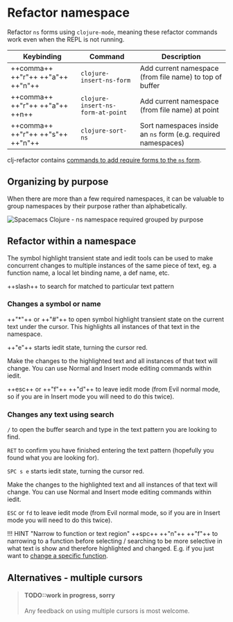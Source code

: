 # Refactor namespace

Refactor `ns` forms using `clojure-mode`, meaning these refactor commands work even when the REPL is not running.

| Keybinding                        | Command                           | Description                                                    |
|-----------------------------------|-----------------------------------|----------------------------------------------------------------|
| ++comma++ ++"r"++ ++"a"++ ++"n"++ | `clojure-insert-ns-form`          | Add current namespace (from file name) to top of buffer        |
| ++comma++ ++"r"++ ++"a"++ ++n++   | `clojure-insert-ns-form-at-point` | Add current namespace (from file name) at point                |
| ++comma++ ++"r"++ ++"s"++ ++"n"++ | `clojure-sort-ns`                 | Sort namespaces inside an `ns` form (e.g. required namespaces) |

clj-refactor contains [commands to add require forms to the `ns` form](clj-refactor/managing-namespaces.md).


## Organizing by purpose

When there are more than a few required namespaces, it can be valuable to group namespaces by their purpose rather than alphabetically.

![Spacemacs Clojure - ns namespace required grouped by purpose](/images/spacemacs-clojure-ns-form-requires-grouped-by-purpose.png)


## Refactor within a namespace

The symbol highlight transient state and iedit tools can be used to make concurrent changes to multiple instances of the same piece of text, eg. a function name, a local let binding name, a def name, etc.

++slash++ to search for matched to particular text pattern


### Changes a symbol or name

++"*"++ or ++"#"++ to open symbol highlight transient state on the current text under the cursor.  This highlights all instances of that text in the namespace.

++"e"++ starts iedit state, turning the cursor red.

Make the changes to the highlighted text and all instances of that text will change.  You can use Normal and Insert mode editing commands within iedit.

++esc++ or ++"f"++ ++"d"++ to leave iedit mode (from Evil normal mode, so if you are in Insert mode you will need to do this twice).


### Changes any text using search

 `/` to open the buffer search and type in the text pattern you are looking to find.

 `RET` to confirm you have finished entering the text pattern (hopefully you found what you are looking for).

`SPC s e` starts iedit state, turning the cursor red.

Make the changes to the highlighted text and all instances of that text will change.  You can use Normal and Insert mode editing commands within iedit.

`ESC` or `fd` to leave iedit mode (from Evil normal mode, so if you are in Insert mode you will need to do this twice).


!!! HINT "Narrow to function or text region"
   ++spc++ ++"n"++ ++"f"++ to narrowing to a function before selecting / searching to be more selective in what text is show and therefore highlighted and changed.  E.g. if you just want to [change a specific function](within-a-function.md).


## Alternatives - multiple cursors

> #### TODO::work in progress, sorry
> Any feedback on using multiple cursors is most welcome.
